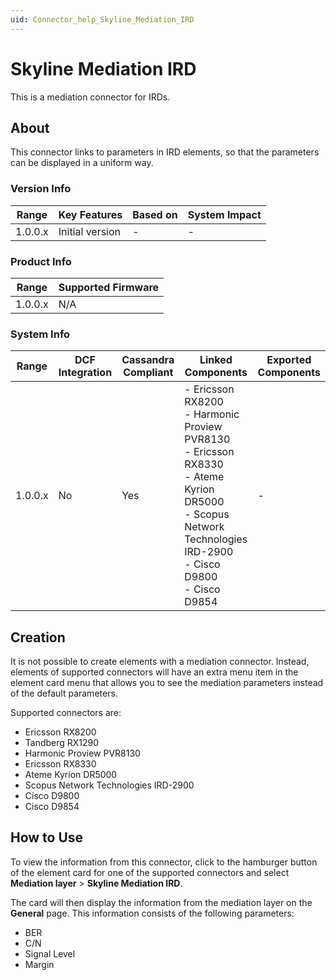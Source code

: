 ```yaml
---
uid: Connector_help_Skyline_Mediation_IRD
---
```


# Skyline Mediation IRD

This is a mediation connector for IRDs.

## About

This connector links to parameters in IRD elements, so that the parameters can be displayed in a uniform way.

### Version Info

| **Range** | **Key Features** | **Based on** | **System Impact** |
|-----------|------------------|--------------|-------------------|
| 1.0.0.x   | Initial version  | \-           | \-                |

### Product Info

| **Range** | **Supported Firmware** |
|-----------|------------------------|
| 1.0.0.x   | N/A                    |

### System Info

| Range | DCF Integration | Cassandra Compliant | Linked Components | Exported Components |
|--|--|--|--|--|
| 1.0.0.x | No | Yes | - Ericsson RX8200<br>- Harmonic Proview PVR8130<br>- Ericsson RX8330<br>- Ateme Kyrion DR5000<br>- Scopus Network Technologies IRD-2900<br>- Cisco D9800<br>- Cisco D9854 | - |

## Creation

It is not possible to create elements with a mediation connector. Instead, elements of supported connectors will have an extra menu item in the element card menu that allows you to see the mediation parameters instead of the default parameters.

Supported connectors are:

- Ericsson RX8200
- Tandberg RX1290
- Harmonic Proview PVR8130
- Ericsson RX8330
- Ateme Kyrion DR5000
- Scopus Network Technologies IRD-2900
- Cisco D9800
- Cisco D9854

## How to Use

To view the information from this connector, click to the hamburger button of the element card for one of the supported connectors and select **Mediation layer** \> **Skyline Mediation IRD**.

The card will then display the information from the mediation layer on the **General** page. This information consists of the following parameters:

- BER
- C/N
- Signal Level
- Margin
